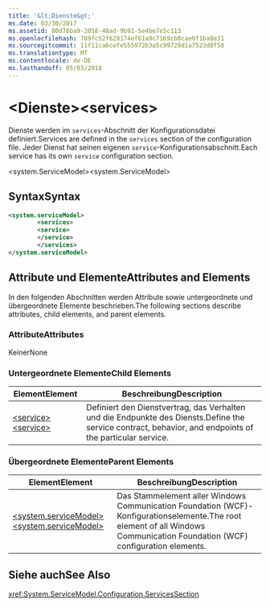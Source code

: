 ```yaml
---
title: '&lt;Dienste&gt;'
ms.date: 03/30/2017
ms.assetid: 80d76ba9-2058-48ad-9b91-5e4be7e5c113
ms.openlocfilehash: 789fc52f628174ef61a9c7169cb0cae0f1ba8e31
ms.sourcegitcommit: 11f11ca6cefe555972b3a5c99729d1a7523d8f50
ms.translationtype: MT
ms.contentlocale: de-DE
ms.lasthandoff: 05/03/2018
---
```

# <a name="ltservicesgt"></a><span data-ttu-id="e32b2-102">&lt;Dienste&gt;</span><span class="sxs-lookup"><span data-stu-id="e32b2-102">&lt;services&gt;</span></span>
<span data-ttu-id="e32b2-103">Dienste werden im `services`-Abschnitt der Konfigurationsdatei definiert.</span><span class="sxs-lookup"><span data-stu-id="e32b2-103">Services are defined in the `services` section of the configuration file.</span></span> <span data-ttu-id="e32b2-104">Jeder Dienst hat seinen eigenen `service`-Konfigurationsabschnitt.</span><span class="sxs-lookup"><span data-stu-id="e32b2-104">Each service has its own `service` configuration section.</span></span>  
  
 <span data-ttu-id="e32b2-105">\<system.ServiceModel></span><span class="sxs-lookup"><span data-stu-id="e32b2-105">\<system.ServiceModel></span></span>  
  
## <a name="syntax"></a><span data-ttu-id="e32b2-106">Syntax</span><span class="sxs-lookup"><span data-stu-id="e32b2-106">Syntax</span></span>  
  
```xml  
<system.serviceModel>  
        <services>  
        <service>  
        </service>  
        </services>  
</system.serviceModel>  
```  
  
## <a name="attributes-and-elements"></a><span data-ttu-id="e32b2-107">Attribute und Elemente</span><span class="sxs-lookup"><span data-stu-id="e32b2-107">Attributes and Elements</span></span>  
 <span data-ttu-id="e32b2-108">In den folgenden Abschnitten werden Attribute sowie untergeordnete und übergeordnete Elemente beschrieben.</span><span class="sxs-lookup"><span data-stu-id="e32b2-108">The following sections describe attributes, child elements, and parent elements.</span></span>  
  
### <a name="attributes"></a><span data-ttu-id="e32b2-109">Attribute</span><span class="sxs-lookup"><span data-stu-id="e32b2-109">Attributes</span></span>  
 <span data-ttu-id="e32b2-110">Keiner</span><span class="sxs-lookup"><span data-stu-id="e32b2-110">None</span></span>  
  
### <a name="child-elements"></a><span data-ttu-id="e32b2-111">Untergeordnete Elemente</span><span class="sxs-lookup"><span data-stu-id="e32b2-111">Child Elements</span></span>  
  
|<span data-ttu-id="e32b2-112">Element</span><span class="sxs-lookup"><span data-stu-id="e32b2-112">Element</span></span>|<span data-ttu-id="e32b2-113">Beschreibung</span><span class="sxs-lookup"><span data-stu-id="e32b2-113">Description</span></span>|  
|-------------|-----------------|  
|[<span data-ttu-id="e32b2-114">\<service></span><span class="sxs-lookup"><span data-stu-id="e32b2-114">\<service></span></span>](../../../../../docs/framework/configure-apps/file-schema/wcf/service.md)|<span data-ttu-id="e32b2-115">Definiert den Dienstvertrag, das Verhalten und die Endpunkte des Diensts.</span><span class="sxs-lookup"><span data-stu-id="e32b2-115">Define the service contract, behavior, and endpoints of the particular service.</span></span>|  
  
### <a name="parent-elements"></a><span data-ttu-id="e32b2-116">Übergeordnete Elemente</span><span class="sxs-lookup"><span data-stu-id="e32b2-116">Parent Elements</span></span>  
  
|<span data-ttu-id="e32b2-117">Element</span><span class="sxs-lookup"><span data-stu-id="e32b2-117">Element</span></span>|<span data-ttu-id="e32b2-118">Beschreibung</span><span class="sxs-lookup"><span data-stu-id="e32b2-118">Description</span></span>|  
|-------------|-----------------|  
|[<span data-ttu-id="e32b2-119">\<system.serviceModel></span><span class="sxs-lookup"><span data-stu-id="e32b2-119">\<system.serviceModel></span></span>](../../../../../docs/framework/configure-apps/file-schema/wcf/system-servicemodel.md)|<span data-ttu-id="e32b2-120">Das Stammelement aller Windows Communication Foundation (WCF)-Konfigurationselemente.</span><span class="sxs-lookup"><span data-stu-id="e32b2-120">The root element of all Windows Communication Foundation (WCF) configuration elements.</span></span>|  
  
## <a name="see-also"></a><span data-ttu-id="e32b2-121">Siehe auch</span><span class="sxs-lookup"><span data-stu-id="e32b2-121">See Also</span></span>  
 <xref:System.ServiceModel.Configuration.ServicesSection>
